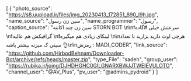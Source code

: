 [
  {
    "photo_source": "https://s8.uupload.ir/files/img_20230413_172851_890_l9h.jpg",
    "name_source": "سین زن رسول",
    "name_programmer": "رسول",
    "caption_source": "سین زن چند اکانته STORN BOT  \n\n❗️سرعتش خیلی #گاده \n❗️گرافیکش هم عالیه \n❗️لینکای زیادی هم میگیره \n\nهرچی اوث دارید بزارید تا تعداد سینی ک میزنه بیشتر باشه 👌\n\nرمزش : MADI_CODER",
    "link_source": "https://github.com/HirbodBehnam/Downloader-Bot/archive/refs/heads/master.zip",
    "type_File": "sadeh",
    "group_user": "https://rubika.ir/joing/DJHDHGHC0GILGNARXBWJJTWEIEVULOTO",
    "channel_user": "@AV_Plus",
    "pv_user": "@admins_pydroid"
  }
]

